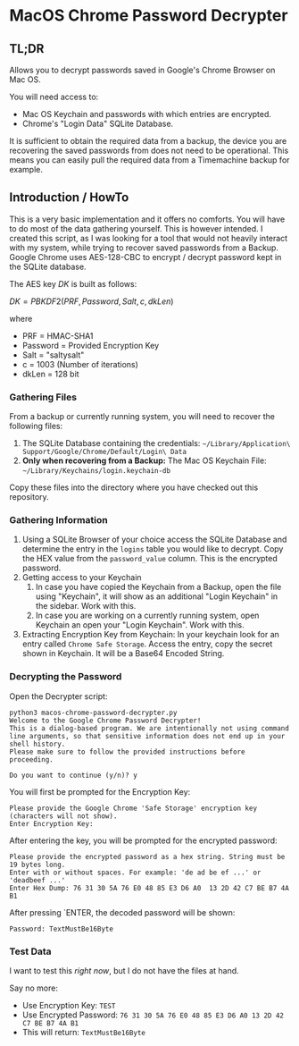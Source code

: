 # MacOS Chrome Password Decrypter

## TL;DR
Allows you to decrypt passwords saved in Google's Chrome Browser on Mac OS.

You will need access to:
* Mac OS Keychain and passwords with which entries are encrypted.
* Chrome's "Login Data" SQLite Database.

It is sufficient to obtain the required data from a backup, the device you are recovering the saved passwords from does not need to be operational.
This means you can easily pull the required data from a Timemachine backup for example.

## Introduction / HowTo
This is a very basic implementation and it offers no comforts. You will have to do most of the data gathering yourself. This is however intended. I created this script, as I was looking for a tool that would not heavily interact with my system, while trying to recover saved passwords from a Backup.
Google Chrome uses AES-128-CBC to encrypt / decrypt password kept in the SQLite database.

The AES key $DK$ is built as follows:

$DK = PBKDF2(PRF, Password, Salt, c, dkLen)$

where

- PRF = HMAC-SHA1
- Password = Provided Encryption Key
- Salt = "saltysalt"
- c = 1003 (Number of iterations)
- dkLen = 128 bit

### Gathering Files
From a backup or currently running system, you will need to recover the following files:

1) The SQLite Database containing the credentials: `~/Library/Application\ Support/Google/Chrome/Default/Login\ Data`
2) **Only when recovering from a Backup:** The Mac OS Keychain File: `~/Library/Keychains/login.keychain-db`

Copy these files into the directory where you have checked out this repository.

### Gathering Information

1) Using a SQLite Browser of your choice access the SQLite Database and determine the entry in the `logins` table you would like to decrypt. Copy the HEX value from the `password_value` column. This is the encrypted password.
2) Getting access to your Keychain
   1) In case you have copied the Keychain from a Backup, open the file using "Keychain", it will show as an additional "Login Keychain" in the sidebar. Work with this.
   2) In case you are working on a currently running system, open Keychain an open your "Login Keychain". Work with this.
3) Extracting Encryption Key from Keychain: In your keychain look for an entry called `Chrome Safe Storage`. Access the entry, copy the secret shown in Keychain. It will be a Base64 Encoded String.

### Decrypting the Password

Open the Decrypter script:

```
python3 macos-chrome-password-decrypter.py
Welcome to the Google Chrome Password Decrypter!
This is a dialog-based program. We are intentionally not using command line arguments, so that sensitive information does not end up in your shell history.
Please make sure to follow the provided instructions before proceeding.

Do you want to continue (y/n)? y
```

You will first be prompted for the Encryption Key:

```
Please provide the Google Chrome 'Safe Storage' encryption key (characters will not show).
Enter Encryption Key: 
```

After entering the key, you will be prompted for the encrypted password:

```
Please provide the encrypted password as a hex string. String must be 19 bytes long.
Enter with or without spaces. For example: 'de ad be ef ...' or 'deadbeef ...'
Enter Hex Dump: 76 31 30 5A 76 E0 48 85 E3 D6 A0  13 2D 42 C7 BE B7 4A B1
```
After pressing `ENTER, the decoded password will be shown:
```
Password: TextMustBe16Byte
```

### Test Data

I want to test this *right now*, but I do not have the files at hand.

Say no more:

- Use Encryption Key: `TEST`
- Use Encrypted Password: `76 31 30 5A 76 E0 48 85 E3 D6 A0 13 2D 42 C7 BE B7 4A B1`
- This will return: `TextMustBe16Byte`
